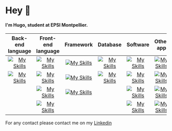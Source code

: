 # Hey 👋

#### I'm Hugo, student at EPSI Montpellier.
<link rel="stylesheet" href="https://cdn.jsdelivr.net/npm/@tabler/icons-webfont@latest/dist/tabler-icons.min.css" />


|Back-end language|Front-end language| Framework | Database | Software | Other app |
|:----:|:----:|:----:| :----:|:----:|:----:|
|[![My Skills](https://skillicons.dev/icons?i=py)]()|[![My Skills](https://skillicons.dev/icons?i=dart)]()| [![My Skills](https://skillicons.dev/icons?i=flutter)]() | [![My Skills](https://skillicons.dev/icons?i=sqlite)]() | [![My Skills](https://skillicons.dev/icons?i=androidstudio)]() | [![My Skills](https://skillicons.dev/icons?i=notion)]() |
|[![My Skills](https://skillicons.dev/icons?i=php)]()  |[![My Skills](https://skillicons.dev/icons?i=html)]()| [![My Skills](https://skillicons.dev/icons?i=bootstrap)]() | [![My Skills](https://skillicons.dev/icons?i=mysql)]()   |  [![My Skills](https://skillicons.dev/icons?i=vscode)]() |  [![My Skills](https://skillicons.dev/icons?i=obsidian)]() |
| |[![My Skills](https://skillicons.dev/icons?i=css)]()| [![My Skills](https://skillicons.dev/icons?i=symfony)]() | |  [![My Skills](https://skillicons.dev/icons?i=figma)]() |  [![My Skills](https://skillicons.dev/icons?i=ps)]() |
| |[![My Skills](https://skillicons.dev/icons?i=js)]()  | | | [![My Skills](https://skillicons.dev/icons?i=github)]()   | [![My Skills](https://skillicons.dev/icons?i=blender)]() |


For any contact please contact me on my  <a href="https://www.linkedin.com/in/hugo-lembrez/">Linkedin</a>

